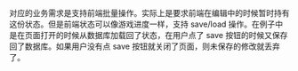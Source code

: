 对应的业务需求是支持前端批量操作。实际上是要求前端在编辑中的时候暂时持有这份状态。但是前端状态可以像游戏进度一样，支持 save/load 操作。在例子中是在页面打开的时候从数据库加载回了状态，在用户点了 save 按钮的时候又保存回了数据库。如果用户没有点 save 按钮就关闭了页面，则未保存的修改就丢弃了。
